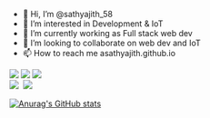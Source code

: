 - 👋 Hi, I’m @sathyajith_58
- 👀 I’m interested in Development & IoT
- 🌱 I’m currently working as Full stack web dev
- 💞️ I’m looking to collaborate on web dev and IoT
- 📫 How to reach me asathyajith.github.io

<!---
asathyajith/asathyajith is a ✨ special ✨ repository because its `README.md` (this file) appears on your GitHub profile.
You can click the Preview link to take a look at your changes.
--->


<image src="https://img.shields.io/badge/JavaScript-brightgreen"> </image>
<image src="https://img.shields.io/badge/NodeJS-green"> </image> 
<image src="https://img.shields.io/badge/ReactJS-lightblue"> </image>
<br /> 
<image src="https://img.shields.io/badge/C-purple"> <image />
<image src="https://img.shields.io/badge/Python-yellow"> <image />

[![Anurag's GitHub stats](https://github-readme-stats.vercel.app/api?username=asathyajith)](https://github.com/anuraghazra/github-readme-stats)
